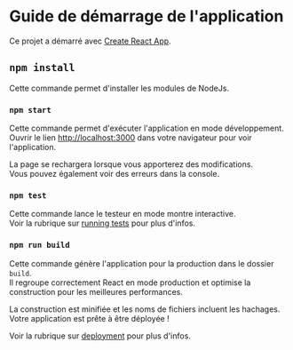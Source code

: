 # Guide de démarrage de l'application

Ce projet a démarré avec [Create React App](https://github.com/facebook/create-react-app).

## `npm install`

Cette commande permet d'installer les modules de NodeJs.

### `npm start`

Cette commande permet d'exécuter l'application en mode développement.\
Ouvrir le lien [http://localhost:3000](http://localhost:3000) dans votre navigateur pour voir l'application.

La page se rechargera lorsque vous apporterez des modifications.\
Vous pouvez également voir des erreurs dans la console.

### `npm test`

Cette commande lance le testeur en mode montre interactive.\
Voir la rubrique sur [running tests](https://facebook.github.io/create-react-app/docs/running-tests) pour plus d'infos.

### `npm run build`

Cette commande génère l'application pour la production dans le dossier `build`.\
Il regroupe correctement React en mode production et optimise la construction pour les meilleures performances.

La construction est minifiée et les noms de fichiers incluent les hachages.\
Votre application est prête à être déployée !

Voir la rubrique sur [deployment](https://facebook.github.io/create-react-app/docs/deployment) pour plus d'infos.